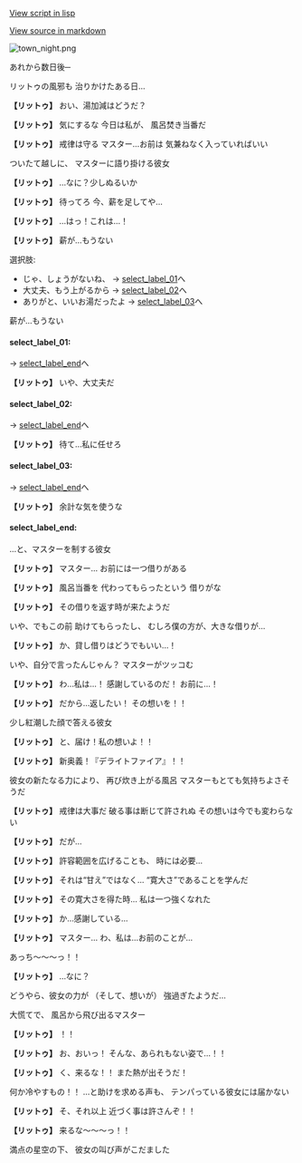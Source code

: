 [View script in lisp](../scripts/10053304.txt)

[View source in markdown](10053304.md)

![town_night.png](../images/backgrounds/town_night.png)

あれから数日後─

リットゥの風邪も
治りかけたある日…

**【リットゥ】**
おい、湯加減はどうだ？

**【リットゥ】**
気にするな
今日は私が、
風呂焚き当番だ

**【リットゥ】**
戒律は守る
マスター…お前は
気兼ねなく入っていればいい

ついたて越しに、
マスターに語り掛ける彼女

**【リットゥ】**
…なに？少しぬるいか

**【リットゥ】**
待ってろ
今、薪を足してや…

**【リットゥ】**
…はっ！これは…！

**【リットゥ】**
薪が…もうない

選択肢:
- じゃ、しょうがないね、 → [select_label_01](#select_label_01)へ
- 大丈夫、もう上がるから → [select_label_02](#select_label_02)へ
- ありがと、いいお湯だったよ → [select_label_03](#select_label_03)へ

薪が…もうない

#### select_label_01:
 → [select_label_end](#select_label_end)へ

**【リットゥ】**
いや、大丈夫だ

#### select_label_02:
 → [select_label_end](#select_label_end)へ

**【リットゥ】**
待て…私に任せろ

#### select_label_03:
 → [select_label_end](#select_label_end)へ

**【リットゥ】**
余計な気を使うな

#### select_label_end:

…と、マスターを制する彼女

**【リットゥ】**
マスター…
お前には一つ借りがある

**【リットゥ】**
風呂当番を
代わってもらったという
借りがな

**【リットゥ】**
その借りを返す時が来たようだ

いや、でもこの前
助けてもらったし、
むしろ僕の方が、大きな借りが…

**【リットゥ】**
か、貸し借りはどうでもいい…！

いや、自分で言ったんじゃん？
マスターがツッコむ

**【リットゥ】**
わ…私は…！
感謝しているのだ！
お前に…！

**【リットゥ】**
だから…返したい！
その想いを！！

少し紅潮した顔で答える彼女

**【リットゥ】**
と、届け！私の想いよ！！

**【リットゥ】**
新奥義！『デライトファイア』！！

彼女の新たなる力により、
再び炊き上がる風呂
マスターもとても気持ちよさそうだ

**【リットゥ】**
戒律は大事だ
破る事は断じて許されぬ
その想いは今でも変わらない

**【リットゥ】**
だが…

**【リットゥ】**
許容範囲を広げることも、
時には必要…

**【リットゥ】**
それは“甘え”ではなく…
“寛大さ”であることを学んだ

**【リットゥ】**
その寛大さを得た時…
私は一つ強くなれた

**【リットゥ】**
か…感謝している…

**【リットゥ】**
マスター…
わ、私は…お前のことが…

あっち～～～っ！！

**【リットゥ】**
…なに？

どうやら、彼女の力が
（そして、想いが）
強過ぎたようだ…

大慌てで、
風呂から飛び出るマスター

**【リットゥ】**
！！

**【リットゥ】**
お、おいっ！
そんな、あられもない姿で…！！

**【リットゥ】**
く、来るな！！
また熱が出そうだ！

何か冷やすもの！！
…と助けを求める声も、
テンパっている彼女には届かない

**【リットゥ】**
そ、それ以上
近づく事は許さんぞ！！

**【リットゥ】**
来るな～～～っ！！

満点の星空の下、
彼女の叫び声がこだました
